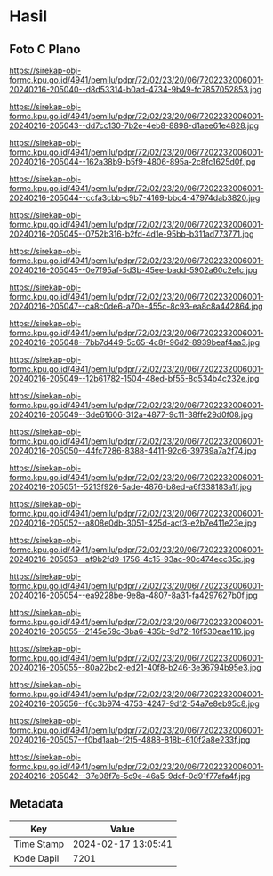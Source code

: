 # Hasil

## Foto C Plano

https://sirekap-obj-formc.kpu.go.id/4941/pemilu/pdpr/72/02/23/20/06/7202232006001-20240216-205040--d8d53314-b0ad-4734-9b49-fc7857052853.jpg

https://sirekap-obj-formc.kpu.go.id/4941/pemilu/pdpr/72/02/23/20/06/7202232006001-20240216-205043--dd7cc130-7b2e-4eb8-8898-d1aee61e4828.jpg

https://sirekap-obj-formc.kpu.go.id/4941/pemilu/pdpr/72/02/23/20/06/7202232006001-20240216-205044--162a38b9-b5f9-4806-895a-2c8fc1625d0f.jpg

https://sirekap-obj-formc.kpu.go.id/4941/pemilu/pdpr/72/02/23/20/06/7202232006001-20240216-205044--ccfa3cbb-c9b7-4169-bbc4-47974dab3820.jpg

https://sirekap-obj-formc.kpu.go.id/4941/pemilu/pdpr/72/02/23/20/06/7202232006001-20240216-205045--0752b316-b2fd-4d1e-95bb-b311ad773771.jpg

https://sirekap-obj-formc.kpu.go.id/4941/pemilu/pdpr/72/02/23/20/06/7202232006001-20240216-205045--0e7f95af-5d3b-45ee-badd-5902a60c2e1c.jpg

https://sirekap-obj-formc.kpu.go.id/4941/pemilu/pdpr/72/02/23/20/06/7202232006001-20240216-205047--ca8c0de6-a70e-455c-8c93-ea8c8a442864.jpg

https://sirekap-obj-formc.kpu.go.id/4941/pemilu/pdpr/72/02/23/20/06/7202232006001-20240216-205048--7bb7d449-5c65-4c8f-96d2-8939beaf4aa3.jpg

https://sirekap-obj-formc.kpu.go.id/4941/pemilu/pdpr/72/02/23/20/06/7202232006001-20240216-205049--12b61782-1504-48ed-bf55-8d534b4c232e.jpg

https://sirekap-obj-formc.kpu.go.id/4941/pemilu/pdpr/72/02/23/20/06/7202232006001-20240216-205049--3de61606-312a-4877-9c11-38ffe29d0f08.jpg

https://sirekap-obj-formc.kpu.go.id/4941/pemilu/pdpr/72/02/23/20/06/7202232006001-20240216-205050--44fc7286-8388-4411-92d6-39789a7a2f74.jpg

https://sirekap-obj-formc.kpu.go.id/4941/pemilu/pdpr/72/02/23/20/06/7202232006001-20240216-205051--5213f926-5ade-4876-b8ed-a6f338183a1f.jpg

https://sirekap-obj-formc.kpu.go.id/4941/pemilu/pdpr/72/02/23/20/06/7202232006001-20240216-205052--a808e0db-3051-425d-acf3-e2b7e411e23e.jpg

https://sirekap-obj-formc.kpu.go.id/4941/pemilu/pdpr/72/02/23/20/06/7202232006001-20240216-205053--af9b2fd9-1756-4c15-93ac-90c474ecc35c.jpg

https://sirekap-obj-formc.kpu.go.id/4941/pemilu/pdpr/72/02/23/20/06/7202232006001-20240216-205054--ea9228be-9e8a-4807-8a31-fa4297627b0f.jpg

https://sirekap-obj-formc.kpu.go.id/4941/pemilu/pdpr/72/02/23/20/06/7202232006001-20240216-205055--2145e59c-3ba6-435b-9d72-16f530eae116.jpg

https://sirekap-obj-formc.kpu.go.id/4941/pemilu/pdpr/72/02/23/20/06/7202232006001-20240216-205055--80a22bc2-ed21-40f8-b246-3e36794b95e3.jpg

https://sirekap-obj-formc.kpu.go.id/4941/pemilu/pdpr/72/02/23/20/06/7202232006001-20240216-205056--f6c3b974-4753-4247-9d12-54a7e8eb95c8.jpg

https://sirekap-obj-formc.kpu.go.id/4941/pemilu/pdpr/72/02/23/20/06/7202232006001-20240216-205057--f0bd1aab-f2f5-4888-818b-610f2a8e233f.jpg

https://sirekap-obj-formc.kpu.go.id/4941/pemilu/pdpr/72/02/23/20/06/7202232006001-20240216-205042--37e08f7e-5c9e-46a5-9dcf-0d91f77afa4f.jpg


## Metadata

| Key        | Value               |
| ---------- | ------------------- |
| Time Stamp | 2024-02-17 13:05:41 |
| Kode Dapil | 7201                |



